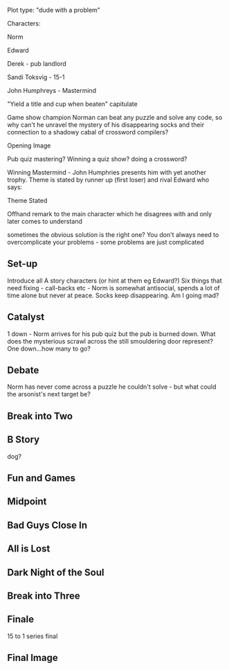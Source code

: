 Plot type: "dude with a problem"

Characters:

Norm

Edward

Derek - pub landlord

Sandi Toksvig - 15-1

John Humphreys - Mastermind

"Yield a title and cup when beaten" capitulate





Game show champion Norman can beat any puzzle and solve any code, so why can't he unravel the mystery of his disappearing socks and their connection to a shadowy cabal of crossword compilers?


Opening Image

Pub quiz mastering? Winning a quiz show? doing a crossword?

Winning Mastermind - John Humphries presents him with yet another trophy. Theme is stated by runner up (first loser) and rival Edward who says:

Theme Stated

Offhand remark to the main character which he disagrees with and only later comes to understand

sometimes the obvious solution is the right one? You don't always need to overcomplicate your problems - some problems are just complicated

## Set-up

Introduce all A story characters (or hint at them eg Edward?) Six things that need fixing - call-backs etc - Norm is 
somewhat antisocial, spends a lot of time alone but never at peace. Socks keep disappearing. Am I going mad?

## Catalyst

1 down - Norm arrives for his pub quiz but the pub is burned down. What does the mysterious scrawl across the still smouldering door represent? One down...how many to go?

## Debate

Norm has never come across a puzzle he couldn't solve - but what could the arsonist's next target be?

## Break into Two



## B Story

dog?

## Fun and Games

## Midpoint

## Bad Guys Close In

## All is Lost

## Dark Night of the Soul

## Break into Three

## Finale

15 to 1 series final

## Final Image
